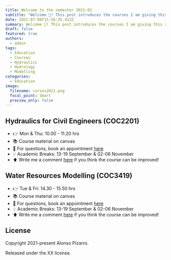 ```yaml
---
title: Welcome to the semester 2021-02
subtitle: "Welcome 👋! This post introduces the courses I am giving this 2021-02 "
date: 2021-07-08T15:56:35.412Z
summary: Welcome 👋! This post introduces the courses I am giving this 2021-02
draft: false
featured: true
authors:
  - admin
tags:
  - Education
  - Courses
  - Hydraulics
  - Hydrology
  - Modelling
categories:
  - Education
image:
  filename: cursos2021.png
  focal_point: Smart
  preview_only: false
---
```

## Hydraulics for Civil Engineers (COC2201)

* 👉 Mon & Thu: 10.00 - 11.20 hrs
* 📚 Course material on canvas
* 💬 For questions, book an appointment [here](https://alonsopizarro.cl/#contact)
* 💡 Academic Breaks: 13-19 September & 02-06 November
* ⬆️ Write me a comment [here](https://alonsopizarro.cl/#contact) if you think the course can be improved!

## Water Resources Modelling (COC3419)

* 👉 Tue & Fri: 14.30 - 15.50 hrs
* 📚 Course material on canvas
* 💬 For questions, book an appointment [here](https://alonsopizarro.cl/#contact)
* 💡  Academic Breaks: 13-19 September & 02-06 November
* ⬆️ Write me a comment [here](https://alonsopizarro.cl/#contact) if you think the course can be improved!

## License

Copyright 2021-present [](https://georgecushen.com)Alonso Pizarro.

Released under the [](https://github.com/wowchemy/wowchemy-hugo-modules/blob/master/LICENSE.md)XX license.